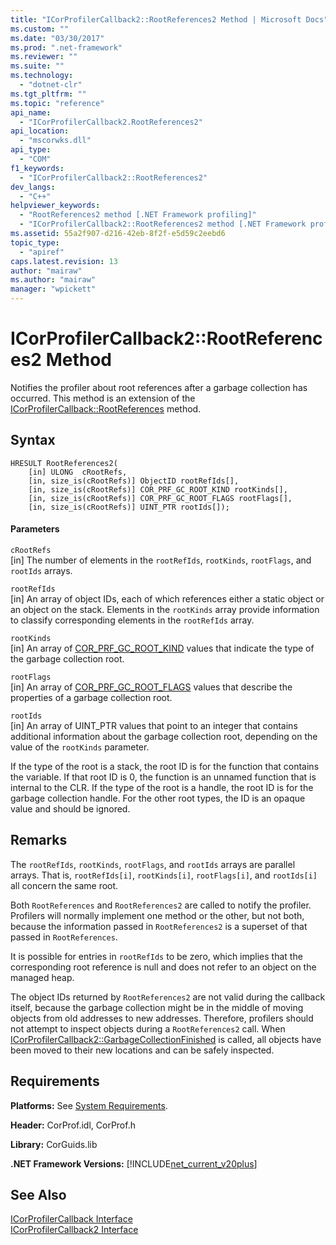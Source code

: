 ```yaml
---
title: "ICorProfilerCallback2::RootReferences2 Method | Microsoft Docs"
ms.custom: ""
ms.date: "03/30/2017"
ms.prod: ".net-framework"
ms.reviewer: ""
ms.suite: ""
ms.technology: 
  - "dotnet-clr"
ms.tgt_pltfrm: ""
ms.topic: "reference"
api_name: 
  - "ICorProfilerCallback2.RootReferences2"
api_location: 
  - "mscorwks.dll"
api_type: 
  - "COM"
f1_keywords: 
  - "ICorProfilerCallback2::RootReferences2"
dev_langs: 
  - "C++"
helpviewer_keywords: 
  - "RootReferences2 method [.NET Framework profiling]"
  - "ICorProfilerCallback2::RootReferences2 method [.NET Framework profiling]"
ms.assetid: 55a2f907-d216-42eb-8f2f-e5d59c2eebd6
topic_type: 
  - "apiref"
caps.latest.revision: 13
author: "mairaw"
ms.author: "mairaw"
manager: "wpickett"
---
```

# ICorProfilerCallback2::RootReferences2 Method
Notifies the profiler about root references after a garbage collection has occurred. This method is an extension of the [ICorProfilerCallback::RootReferences](../../../../docs/framework/unmanaged-api/profiling/icorprofilercallback-rootreferences-method.md) method.  
  
## Syntax  
  
```  
HRESULT RootReferences2(  
    [in] ULONG  cRootRefs,  
    [in, size_is(cRootRefs)] ObjectID rootRefIds[],  
    [in, size_is(cRootRefs)] COR_PRF_GC_ROOT_KIND rootKinds[],  
    [in, size_is(cRootRefs)] COR_PRF_GC_ROOT_FLAGS rootFlags[],  
    [in, size_is(cRootRefs)] UINT_PTR rootIds[]);  
```  
  
#### Parameters  
 `cRootRefs`  
 [in] The number of elements in the `rootRefIds`, `rootKinds`, `rootFlags`, and `rootIds` arrays.  
  
 `rootRefIds`  
 [in] An array of object IDs, each of which references either a static object or an object on the stack. Elements in the `rootKinds` array provide information to classify corresponding elements in the `rootRefIds` array.  
  
 `rootKinds`  
 [in] An array of [COR_PRF_GC_ROOT_KIND](../../../../docs/framework/unmanaged-api/profiling/cor-prf-gc-root-kind-enumeration.md) values that indicate the type of the garbage collection root.  
  
 `rootFlags`  
 [in] An array of [COR_PRF_GC_ROOT_FLAGS](../../../../docs/framework/unmanaged-api/profiling/cor-prf-gc-root-flags-enumeration.md) values that describe the properties of a garbage collection root.  
  
 `rootIds`  
 [in] An array of UINT_PTR values that point to an integer that contains additional information about the garbage collection root, depending on the value of the `rootKinds` parameter.  
  
 If the type of the root is a stack, the root ID is for the function that contains the variable. If that root ID is 0, the function is an unnamed function that is internal to the CLR. If the type of the root is a handle, the root ID is for the garbage collection handle. For the other root types, the ID is an opaque value and should be ignored.  
  
## Remarks  
 The `rootRefIds`, `rootKinds`, `rootFlags`, and `rootIds` arrays are parallel arrays. That is, `rootRefIds[i]`, `rootKinds[i]`, `rootFlags[i]`, and `rootIds[i]` all concern the same root.  
  
 Both `RootReferences` and `RootReferences2` are called to notify the profiler. Profilers will normally implement one method or the other, but not both, because the information passed in `RootReferences2` is a superset of that passed in `RootReferences`.  
  
 It is possible for entries in `rootRefIds` to be zero, which implies that the corresponding root reference is null and does not refer to an object on the managed heap.  
  
 The object IDs returned by `RootReferences2` are not valid during the callback itself, because the garbage collection might be in the middle of moving objects from old addresses to new addresses. Therefore, profilers should not attempt to inspect objects during a `RootReferences2` call. When [ICorProfilerCallback2::GarbageCollectionFinished](../../../../docs/framework/unmanaged-api/profiling/icorprofilercallback2-garbagecollectionfinished-method.md) is called, all objects have been moved to their new locations and can be safely inspected.  
  
## Requirements  
 **Platforms:** See [System Requirements](../../../../docs/framework/get-started/system-requirements.md).  
  
 **Header:** CorProf.idl, CorProf.h  
  
 **Library:** CorGuids.lib  
  
 **.NET Framework Versions:** [!INCLUDE[net_current_v20plus](../../../../includes/net-current-v20plus-md.md)]  
  
## See Also  
 [ICorProfilerCallback Interface](../../../../docs/framework/unmanaged-api/profiling/icorprofilercallback-interface.md)   
 [ICorProfilerCallback2 Interface](../../../../docs/framework/unmanaged-api/profiling/icorprofilercallback2-interface.md)